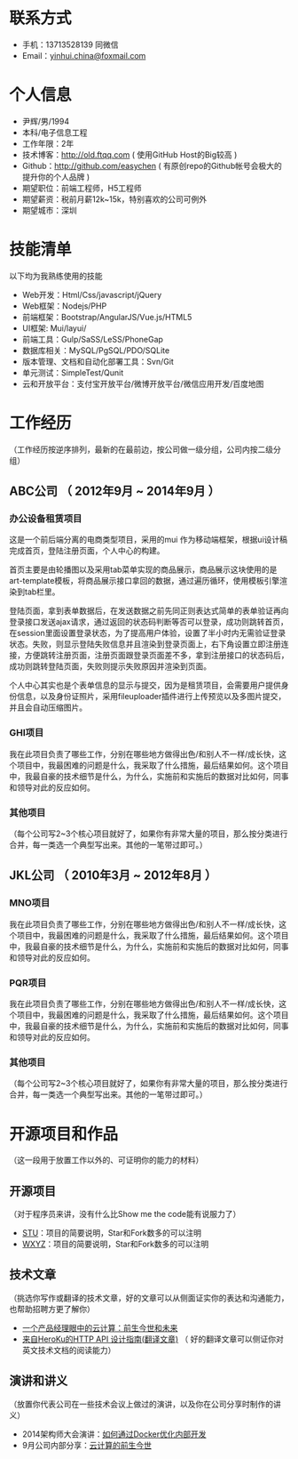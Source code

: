# 联系方式
- 手机：13713528139    同微信
- Email：yinhui.china@foxmail.com
# 个人信息
 - 尹辉/男/1994
 - 本科/电子信息工程
 - 工作年限：2年
 - 技术博客：http://old.ftqq.com ( 使用GitHub Host的Big较高  )
 - Github：http://github.com/easychen ( 有原创repo的Github帐号会极大的提升你的个人品牌  )
 - 期望职位：前端工程师，H5工程师
 - 期望薪资：税前月薪12k~15k，特别喜欢的公司可例外
 - 期望城市：深圳
# 技能清单
以下均为我熟练使用的技能

- Web开发：Html/Css/javascript/jQuery
- Web框架：Nodejs/PHP
- 前端框架：Bootstrap/AngularJS/Vue.js/HTML5
- UI框架:      Mui/layui/
- 前端工具：Gulp/SaSS/LeSS/PhoneGap
- 数据库相关：MySQL/PgSQL/PDO/SQLite
- 版本管理、文档和自动化部署工具：Svn/Git
- 单元测试：SimpleTest/Qunit
- 云和开放平台：支付宝开放平台/微博开放平台/微信应用开发/百度地图

# 工作经历
（工作经历按逆序排列，最新的在最前边，按公司做一级分组，公司内按二级分组）

## ABC公司 （ 2012年9月 ~ 2014年9月 ）

### 办公设备租赁项目 
这是一个前后端分离的电商类型项目，采用的mui 作为移动端框架，根据ui设计稿完成首页，登陆注册页面，个人中心的构建。

首页主要是由轮播图以及采用tab菜单实现的商品展示，商品展示这块使用的是art-template模板，将商品展示接口拿回的数据，通过遍历循环，使用模板引擎渲染到tab栏里。

登陆页面，拿到表单数据后，在发送数据之前先同正则表达式简单的表单验证再向登录接口发送ajax请求，通过返回的状态码判断等否可以登录，成功则跳转首页，在session里面设置登录状态，为了提高用户体验，设置了半小时内无需验证登录状态。失败，则显示登陆失败信息并且渲染到登录页面上，右下角设置立即注册连接，方便跳转注册页面，注册页面跟登录页面差不多，拿到注册接口的状态码后，成功则跳转登陆页面，失败则提示失败原因并渲染到页面。

个人中心其实也是个表单信息的显示与提交，因为是租赁项目，会需要用户提供身份信息，以及身份证照片，采用fileuploader插件进行上传预览以及多图片提交，并且会自动压缩图片。




### GHI项目 
我在此项目负责了哪些工作，分别在哪些地方做得出色/和别人不一样/成长快，这个项目中，我最困难的问题是什么，我采取了什么措施，最后结果如何。这个项目中，我最自豪的技术细节是什么，为什么，实施前和实施后的数据对比如何，同事和领导对此的反应如何。


### 其他项目

（每个公司写2~3个核心项目就好了，如果你有非常大量的项目，那么按分类进行合并，每一类选一个典型写出来。其他的一笔带过即可。）


## JKL公司 （ 2010年3月 ~ 2012年8月 ）

### MNO项目 
我在此项目负责了哪些工作，分别在哪些地方做得出色/和别人不一样/成长快，这个项目中，我最困难的问题是什么，我采取了什么措施，最后结果如何。这个项目中，我最自豪的技术细节是什么，为什么，实施前和实施后的数据对比如何，同事和领导对此的反应如何。


### PQR项目 
我在此项目负责了哪些工作，分别在哪些地方做得出色/和别人不一样/成长快，这个项目中，我最困难的问题是什么，我采取了什么措施，最后结果如何。这个项目中，我最自豪的技术细节是什么，为什么，实施前和实施后的数据对比如何，同事和领导对此的反应如何。


### 其他项目

（每个公司写2~3个核心项目就好了，如果你有非常大量的项目，那么按分类进行合并，每一类选一个典型写出来。其他的一笔带过即可。）

# 开源项目和作品
（这一段用于放置工作以外的、可证明你的能力的材料）

## 开源项目
（对于程序员来讲，没有什么比Show me the code能有说服力了）

  - [STU](http://github.com/yourname/projectname)：项目的简要说明，Star和Fork数多的可以注明
  - [WXYZ](http://github.com/yourname/projectname)：项目的简要说明，Star和Fork数多的可以注明

## 技术文章
（挑选你写作或翻译的技术文章，好的文章可以从侧面证实你的表达和沟通能力，也帮助招聘方更了解你）

- [一个产品经理眼中的云计算：前生今世和未来](http://get.jobdeer.com/706.get)
- [来自HeroKu的HTTP API 设计指南(翻译文章)](http://get.jobdeer.com/343.get) （ 好的翻译文章可以侧证你对英文技术文档的阅读能力）

## 演讲和讲义
（放置你代表公司在一些技术会议上做过的演讲，以及你在公司分享时制作的讲义）

  - 2014架构师大会演讲：[如何通过Docker优化内部开发](http://ftqq.com)
  - 9月公司内部分享：[云计算的前生今世](http://ftqq.com)

       



